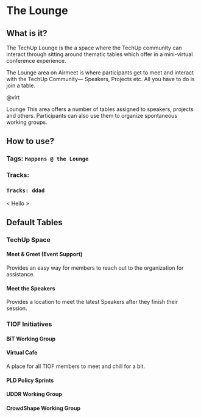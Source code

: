 # The Lounge

## What is it?

The TechUp Lounge is the a space where the TechUp community can interact through sitting around thematic tables which offer in a mini-virtual conference experience.



The Lounge area on Airmeet is where participants get to meet and interact with the TechUp Community— Speakers, Projects etc. All you have to do is join a table.

@virt

Lounge This area offers a number of tables assigned to speakers, projects and others. Participants can also use them to organize spontaneous working groups.

## How to use?





### Tags: `Happens @ the Lounge`

### Tracks:

### `Tracks: ddad`

< Hello >&#x20;

## Default Tables

### TechUp Space

#### Meet & Greet (Event Support)

Provides an easy way for members to reach out to the organization for assistance.

#### Meet the Speakers

Provides a location to meet the latest Speakers after they finish their session.

### TIOF Initiatives

#### BiT Working Group



#### Virtual Cafe

A place for all TIOF members to meet and chill for a bit.

#### PLD Policy Sprints



#### UDDR Working Group



#### CrowdShape Working Group





